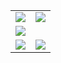 <table>
    <tbody>
        <!-- <tr>
            <td colspan="2" valign="top">
                <img
                    src="https://activity-graph.herokuapp.com/graph?username=m9810223&bg_color=0D1117&color=e05397&line=e05397&point=FFFFFF&hide_border=true" />
            </td>
        </tr> -->
        <tr>
            <td valign="top">
                <img
                    src="https://github-readme-streak-stats.herokuapp.com/?user=m9810223&theme=black-ice&hide_border=true&stroke=0000&background=0D1117&ring=e05397&fire=e05397&currStreakLabel=e05397" />
            </td>
            <td valign="top">
                <img
                    src="https://github-readme-stats.vercel.app/api?username=m9810223&show_icons=true&icon_color=E6DB74&border_color=66D9EF&bg_color=272822&title_color=F92672&text_color=AE81FF&count_private=true" />
            </td>
        </tr>
        <tr>
            <td colspan="2" valign="top">
                <img
                    src="https://github-profile-summary-cards.vercel.app/api/cards/profile-details?username=m9810223&theme=github_dark" />
            </td>
        </tr>
        <tr>
            <td valign="top">
                <a href="https://github.com/m9810223/emojiPy">
                    <img src="https://github-readme-stats.vercel.app/api/pin/?username=m9810223&repo=emojiPy" />
            </td>
            <td valign="top">
                <a href="https://github.com/m9810223/pymatrix">
                    <img src="https://github-readme-stats.vercel.app/api/pin/?username=m9810223&repo=pymatrix" />
                </a>
            </td>
        </tr>
    </tbody>
</table>

<!-- [![](https://activity-graph.herokuapp.com/graph?username=m9810223&bg_color=0D1117&color=e05397&line=e05397&point=FFFFFF&hide_border=true)](https://mhhi.cc/) -->

<!-- [![emojiPy](https://github-readme-stats.vercel.app/api/pin/?username=m9810223&repo=emojiPy)](https://github.com/m9810223/emojiPy)

[![pymatrix](https://github-readme-stats.vercel.app/api/pin/?username=m9810223&repo=pymatrix)](https://github.com/m9810223/pymatrix) -->

<!-- [![](https://github-readme-streak-stats.herokuapp.com/?user=m9810223&theme=black-ice&hide_border=true&stroke=0000&background=0D1117&ring=e05397&fire=e05397&currStreakLabel=e05397)]() -->

<!-- [![GitHub stats](https://github-readme-stats.vercel.app/api?username=m9810223&show_icons=true&icon_color=E6DB74&border_color=66D9EF&bg_color=272822&title_color=F92672&text_color=AE81FF&count_private=true)](https://mhhi.cc/) -->

<!-- [![wakatime stats](https://github-readme-stats.vercel.app/api/wakatime?username=michaelh&langs_count=5)](https://mhhi.cc/) -->

<!-- [![](https://github-profile-summary-cards.vercel.app/api/cards/profile-details?username=m9810223&theme=github_dark)](https://mhhi.cc/) -->
